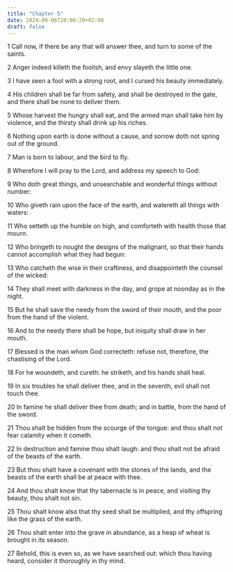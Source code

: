 ```yaml
---
title: "Chapter 5"
date: 2024-09-06T20:00:29+02:00
draft: false
---
```



1 Call now, if there be any that will answer thee, and turn to some of the saints.

2 Anger indeed killeth the foolish, and envy slayeth the little one.

3 I have seen a fool with a strong root, and I cursed his beauty immediately.

4 His children shall be far from safety, and shall be destroyed in the gate, and there shall be none to deliver them.

5 Whose harvest the hungry shall eat, and the armed man shall take him by violence, and the thirsty shall drink up his riches.

6 Nothing upon earth is done without a cause, and sorrow doth not spring out of the ground.

7 Man is born to labour, and the bird to fly.

8 Wherefore I will pray to the Lord, and address my speech to God:

9 Who doth great things, and unsearchable and wonderful things without number:

10 Who giveth rain upon the face of the earth, and watereth all things with waters:

11 Who setteth up the humble on high, and comforteth with health those that mourn.

12 Who bringeth to nought the designs of the malignant, so that their hands cannot accomplish what they had begun:

13 Who catcheth the wise in their craftiness, and disappointeth the counsel of the wicked:

14 They shall meet with darkness in the day, and grope at noonday as in the night.

15 But he shall save the needy from the sword of their mouth, and the poor from the hand of the violent.

16 And to the needy there shall be hope, but iniquity shall draw in her mouth.

17 Blessed is the man whom God correcteth: refuse not, therefore, the chastising of the Lord.

18 For he woundeth, and cureth: he striketh, and his hands shall heal.

19 In six troubles he shall deliver thee, and in the seventh, evil shall not touch thee.

20 In famine he shall deliver thee from death; and in battle, from the hand of the sword.

21 Thou shalt be hidden from the scourge of the tongue: and thou shalt not fear calamity when it cometh.

22 In destruction and famine thou shalt laugh: and thou shalt not be afraid of the beasts of the earth.

23 But thou shalt have a covenant with the stones of the lands, and the beasts of the earth shall be at peace with thee.

24 And thou shalt know that thy tabernacle is in peace, and visiting thy beauty, thou shalt not sin.

25 Thou shalt know also that thy seed shall be multiplied, and thy offspring like the grass of the earth.

26 Thou shalt enter into the grave in abundance, as a heap of wheat is brought in its season.

27 Behold, this is even so, as we have searched out: which thou having heard, consider it thoroughly in thy mind.

